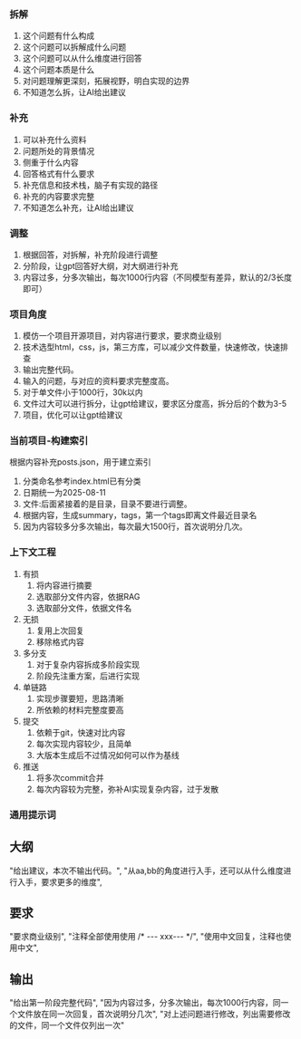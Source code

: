 ### 拆解
1. 这个问题有什么构成
2. 这个问题可以拆解成什么问题
3. 这个问题可以从什么维度进行回答
4. 这个问题本质是什么
5. 对问题理解更深刻，拓展视野，明白实现的边界
6. 不知道怎么拆，让AI给出建议

### 补充
1. 可以补充什么资料
2. 问题所处的背景情况
3. 侧重于什么内容
4. 回答格式有什么要求
5. 补充信息和技术栈，脑子有实现的路径
6. 补充的内容要求完整
7. 不知道怎么补充，让AI给出建议

### 调整
1. 根据回答，对拆解，补充阶段进行调整
2. 分阶段，让gpt回答好大纲，对大纲进行补充
3. 内容过多，分多次输出，每次1000行内容（不同模型有差异，默认的2/3长度即可）

### 项目角度
1. 模仿一个项目开源项目，对内容进行要求，要求商业级别
2. 技术选型html，css，js，第三方库，可以减少文件数量，快速修改，快速排查
3. 输出完整代码。
4. 输入的问题，与对应的资料要求完整度高。
5. 对于单文件小于1000行，30k以内
6. 文件过大可以进行拆分，让gpt给建议，要求区分度高，拆分后的个数为3-5
7. 项目，优化可以让gpt给建议

### 当前项目-构建索引
根据内容补充posts.json，用于建立索引
1. 分类命名参考index.html已有分类
2. 日期统一为2025-08-11
3. 文件:后面紧接着的是目录，目录不要进行调整。
4. 根据内容，生成summary，tags，第一个tags即离文件最近目录名
5. 因为内容较多分多次输出，每次最大1500行，首次说明分几次。

### 上下文工程
1. 有损
   1. 将内容进行摘要
   2. 选取部分文件内容，依据RAG
   3. 选取部分文件，依据文件名
2. 无损
   1. 复用上次回复
   2. 移除格式内容
3. 多分支
   1. 对于复杂内容拆成多阶段实现
   2. 阶段先注重方案，后进行实现
4. 单链路
   1. 实现步骤要短，思路清晰
   2. 所依赖的材料完整度要高
5. 提交
   1. 依赖于git，快速对比内容
   2. 每次实现内容较少，且简单
   3. 大版本生成后不过情况如何可以作为基线
6. 推送
   1. 将多次commit合并
   2. 每次内容较为完整，弥补AI实现复杂内容，过于发散

### 通用提示词
## 大纲
"给出建议，本次不输出代码。",
"从aa,bb的角度进行入手，还可以从什么维度进行入手，要求更多的维度",

## 要求
"要求商业级别",
"注释全部使用使用 /* --- xxx--- */",
"使用中文回复，注释也使用中文",

## 输出
"给出第一阶段完整代码",
"因为内容过多，分多次输出，每次1000行内容，同一个文件放在同一次回复，首次说明分几次",
"对上述问题进行修改，列出需要修改的文件，同一个文件仅列出一次"
